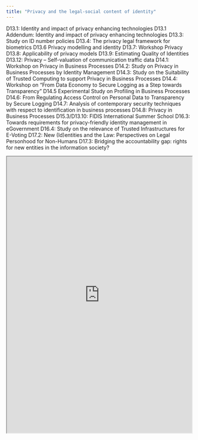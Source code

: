 ```yaml
---
title: "Privacy and the legal-social content of identity"
---
```


D13.1: Identity and impact of privacy enhancing technologies
D13.1 Addendum: Identity and impact of privacy enhancing technologies
D13.3: Study on ID number policies
D13.4: The privacy legal framework for biometrics
D13.6 Privacy modelling and identity
D13.7: Workshop Privacy
D13.8: Applicability of privacy models
D13.9: Estimating Quality of Identities
D13.12: Privacy – Self-valuation of communication traffic data
D14.1: Workshop on Privacy in Business Processes
D14.2: Study on Privacy in Business Processes by Identity Management
D14.3: Study on the Suitability of Trusted Computing to support Privacy in Business Processes
D14.4: Workshop on “From Data Economy to Secure Logging as a Step towards Transparency”
D14.5 Experimental Study on Profiling in Business Processes
D14.6: From Regulating Access Control on Personal Data to Transparency by Secure Logging
D14.7: Analysis of contemporary security techniques with respect to identification in business processes
D14.8: Privacy in Business Processes
D15.3/D13.10: FIDIS International Summer School
D16.3: Towards requirements for privacy-friendly identity management in eGovernment
D16.4: Study on the relevance of Trusted Infrastructures for E-Voting
D17.2: New (Id)entities and the Law: Perspectives on Legal Personhood for Non-Humans
D17.3: Bridging the accountability gap: rights for new entities in the information society?

<iframe height="750" width="100%" src="https://ewelton.github.io/ktest/wiki.html#Privacy%20and%20the%20legal-social%20content%20of%20identity"></iframe>
